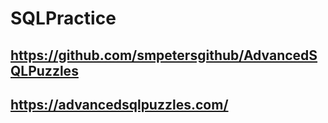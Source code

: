 # SQLPractice

## https://github.com/smpetersgithub/AdvancedSQLPuzzles
## https://advancedsqlpuzzles.com/
